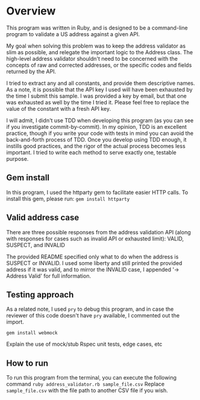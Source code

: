 # Overview
This program was written in Ruby, and is designed to be a command-line program to validate a US address against a given API.

My goal when solving this problem was to keep the address validator as slim as possible, and relegate the important logic to the Address class. The high-level address validator shouldn't need to be concerned with the concepts of raw and corrected addresses, or the specific codes and fields returned by the API.

I tried to extract any and all constants, and provide them descriptive names. As a note, it is possible that the API key I used will have been exhausted by the time I submit this sample. I was provided a key by email, but that one was exhausted as well by the time I tried it. Please feel free to replace the value of the constant with a fresh API key.

I will admit, I didn't use TDD when developing this program (as you can see if you investigate commit-by-commit). In my opinion, TDD is an excellent practice, though if you write your code with tests in mind you can avoid the back-and-forth process of TDD. Once you develop using TDD enough, it instills good practices, and the rigor of the actual process becomes less important. I tried to write each method to serve exactly one, testable purpose.

## Gem install
In this program, I used the httparty gem to facilitate easier HTTP calls.
To install this gem, please run:
`gem install httparty`

## Valid address case
There are three possible responses from the address validation API (along with responses for cases such as invalid API or exhausted limit): VALID, SUSPECT, and INVALID

The provided README specified only what to do when the address is SUSPECT or INVALID. I used some liberty and still printed the provided address if it was valid, and to mirror the INVALID case, I appended '-> Address Valid' for full information.

## Testing approach

As a related note, I used `pry` to debug this program, and in case the reviewer of this code doesn't have `pry` available, I commented out the import.

`gem install webmock`

Explain the use of mock/stub
Rspec unit tests, edge cases, etc

## How to run
To run this program from the terminal, you can execute the following command
`ruby address_validator.rb sample_file.csv`
Replace `sample_file.csv` with the file path to another CSV file if you wish.